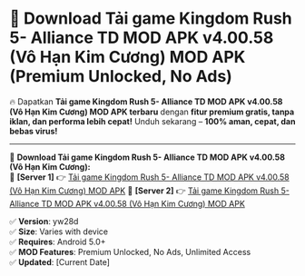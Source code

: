 # 🚀 Download Tải game Kingdom Rush 5- Alliance TD MOD APK v4.00.58 (Vô Hạn Kim Cương) MOD APK (Premium Unlocked, No Ads)  

🔥 Dapatkan **Tải game Kingdom Rush 5- Alliance TD MOD APK v4.00.58 (Vô Hạn Kim Cương) MOD APK terbaru** dengan **fitur premium gratis, tanpa iklan, dan performa lebih cepat!** Unduh sekarang – **100% aman, cepat, dan bebas virus!**  

---


🔽 **Download Tải game Kingdom Rush 5- Alliance TD MOD APK v4.00.58 (Vô Hạn Kim Cương):**  
🔹 **[Server 1]** 👉 [Tải game Kingdom Rush 5- Alliance TD MOD APK v4.00.58 (Vô Hạn Kim Cương) MOD APK](https://apkcomod.com?title=Tải_game_Kingdom_Rush_5-_Alliance_TD_MOD_APK_v4.00.58_(Vô_Hạn_Kim_Cương))  
🔹 **[Server 2]** 👉 [Tải game Kingdom Rush 5- Alliance TD MOD APK v4.00.58 (Vô Hạn Kim Cương) MOD APK](https://apkcomod.com?title=Tải_game_Kingdom_Rush_5-_Alliance_TD_MOD_APK_v4.00.58_(Vô_Hạn_Kim_Cương))  


✅ **Version**: yw28d  
✅ **Size**: Varies with device  
✅ **Requires**: Android 5.0+  
✅ **MOD Features**: Premium Unlocked, No Ads, Unlimited Access  
✅ **Updated**: [Current Date]  